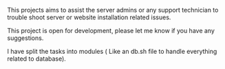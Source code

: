 This projects aims to assist the server admins or any support technician to trouble shoot server or website installation related issues.

This project is open for development, please let me know if you have any suggestions. 

I have split the tasks into modules ( Like an db.sh file to handle everything related to database). 
